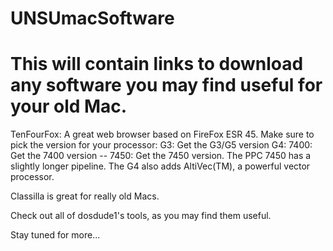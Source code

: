 # UNSUmacSoftware
# This will contain links to download any software you may find useful for your old Mac.

TenFourFox: A great web browser based on FireFox ESR 45. Make sure to pick the version for your processor:
  G3: Get the G3/G5 version
  G4: 7400: Get the 7400 version -- 7450: Get the 7450 version. The PPC 7450 has a slightly longer pipeline. The G4 also adds AltiVec(TM), a powerful vector processor.
  
  Classilla is great for really old Macs. 
  
  Check out all of dosdude1's tools, as you may find them useful. 
  
Stay tuned for more...

